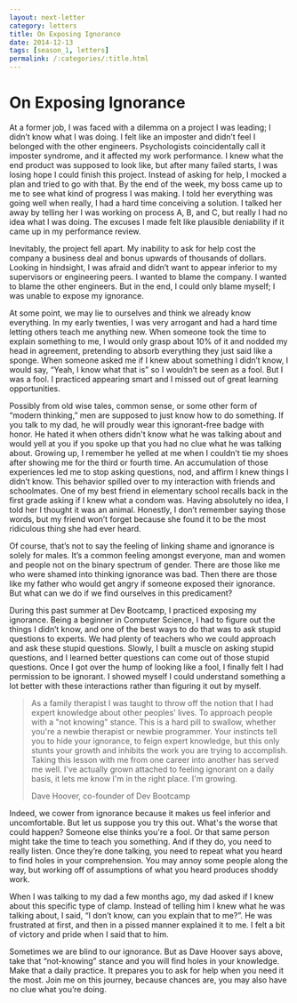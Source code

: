 ```yaml
---
layout: next-letter
category: letters
title: On Exposing Ignorance
date: 2014-12-13
tags: [season_1, letters]
permalink: /:categories/:title.html
---
```


# On Exposing Ignorance

At a former job, I was faced with a dilemma on a project I was leading; I didn’t know what I was doing. I felt like an imposter and didn’t feel I belonged with the other engineers. Psychologists coincidentally call it imposter syndrome, and it affected my work performance. I knew what the end product was supposed to look like, but after many failed starts, I was losing hope I could finish this project. Instead of asking for help, I mocked a plan and tried to go with that. By the end of the week, my boss came up to me to see what kind of progress I was making. I told her everything was going well when really, I had a hard time conceiving a solution. I talked her away by telling her I was working on process A, B, and C, but really I had no idea what I was doing. The excuses I made felt like plausible deniability if it came up in my performance review.

Inevitably, the project fell apart. My inability to ask for help cost the company a business deal and bonus upwards of thousands of dollars. Looking in hindsight, I was afraid and didn’t want to appear inferior to my supervisors or engineering peers. I wanted to blame the company. I wanted to blame the other engineers. But in the end, I could only blame myself; I was unable to expose my ignorance.

At some point, we may lie to ourselves and think we already know everything. In my early twenties, I was very arrogant and had a hard time letting others teach me anything new. When someone took the time to explain something to me, I would only grasp about 10% of it and nodded my head in agreement, pretending to absorb everything they just said like a sponge. When someone asked me if I knew about something I didn’t know, I would say, “Yeah, I know what that is” so I wouldn’t be seen as a fool. But I was a fool. I practiced appearing smart and I missed out of great learning opportunities.

Possibly from old wise tales, common sense, or some other form of “modern thinking,” men are supposed to just know how to do something. If you talk to my dad, he will proudly wear this ignorant-free badge with honor. He hated it when others didn't know what he was talking about and would yell at you if you spoke up that you had no clue what he was talking about. Growing up, I remember he yelled at me when I couldn’t tie my shoes after showing me for the third or fourth time. An accumulation of those experiences led me to stop asking questions, nod, and affirm I knew things I didn’t know. This behavior spilled over to my interaction with friends and schoolmates. One of my best friend in elementary school recalls back in the first grade asking if I knew what a condom was. Having absolutely no idea, I told her I thought it was an animal. Honestly, I don’t remember saying those words, but my friend won’t forget because she found it to be the most ridiculous thing she had ever heard.

Of course, that’s not to say the feeling of linking shame and ignorance is solely for males. It’s a common feeling amongst everyone, man and women and people not on the binary spectrum of gender. There are those like me who were shamed into thinking ignorance was bad. Then there are those like my father who would get angry if someone exposed their ignorance. But what can we do if we find ourselves in this predicament?

During this past summer at Dev Bootcamp, I practiced exposing my ignorance. Being a beginner in Computer Science, I had to figure out the things I didn’t know, and one of the best ways to do that was to ask stupid questions to experts. We had plenty of teachers who we could approach and ask these stupid questions. Slowly, I built a muscle on asking stupid questions, and I learned better questions can come out of those stupid questions. Once I got over the hump of looking like a fool, I finally felt I had permission to be ignorant. I showed myself I could understand something a lot better with these interactions rather than figuring it out by myself.

> As a family therapist I was taught to throw off the notion that I had expert knowledge about other peoples' lives. To approach people with a "not knowing" stance. This is a hard pill to swallow, whether you're a newbie therapist or newbie programmer. Your instincts tell you to hide your ignorance, to feign expert knowledge, but this only stunts your growth and inhibits the work you are trying to accomplish. Taking this lesson with me from one career into another has served me well. I've actually grown attached to feeling ignorant on a daily basis, it lets me know I'm in the right place. I'm growing.
>
> Dave Hoover, co-founder of Dev Bootcamp

Indeed, we cower from ignorance because it makes us feel inferior and uncomfortable. But let us suppose you try this out. What's the worse that could happen? Someone else thinks you're a fool. Or that same person might take the time to teach you something. And if they do, you need to really listen. Once they’re done talking, you need to repeat what you heard to find holes in your comprehension. You may annoy some people along the way, but working off of assumptions of what you heard produces shoddy work.

When I was talking to my dad a few months ago, my dad asked if I knew about this specific type of clamp. Instead of telling him I knew what he was talking about, I said, “I don’t know, can you explain that to me?”. He was frustrated at first, and then in a pissed manner explained it to me. I felt a bit of victory and pride when I said that to him.

Sometimes we are blind to our ignorance. But as Dave Hoover says above, take that “not-knowing” stance and you will find holes in your knowledge. Make that a daily practice. It prepares you to ask for help when you need it the most. Join me on this journey, because chances are, you may also have no clue what you’re doing.
